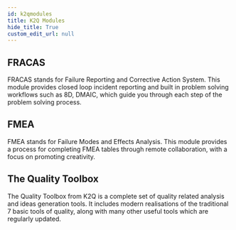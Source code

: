 ```yaml
---
id: k2qmodules
title: K2Q Modules
hide_title: True
custom_edit_url: null
---
```


## FRACAS

FRACAS stands for Failure Reporting and Corrective Action System. This module provides closed loop incident reporting and built in problem solving workflows such as 8D, DMAIC, which guide you through each step of the problem solving process.

## FMEA

FMEA stands for Failure Modes and Effects Analysis. This module provides a process for completing FMEA tables through remote collaboration, with a focus on promoting creativity.

## The Quality Toolbox

The Quality Toolbox from K2Q is a complete set of quality related analysis and ideas generation tools. It includes modern realisations of the traditional 7 basic tools of quality, along with many other useful tools which are regularly updated.
